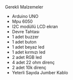 Gerekli Malzemeler

- Arduino UNO
- Mpu 6050
- I2C modüllü LCD ekran
- Devre Tahtası 
- 1 adet buzzer
- 1 adet buton
- 1 adet beyaz led
- 1 adet kırmızı led
- 2 adet RGB led
- 4 adet 22 ohm direnç
- 2 adet 10k direnç
- Yeterli Sayıda Jumber Kablo
